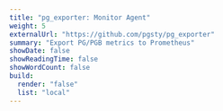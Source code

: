 ```yaml
---
title: "pg_exporter: Monitor Agent"
weight: 5
externalUrl: "https://github.com/pgsty/pg_exporter"
summary: "Export PG/PGB metrics to Prometheus"
showDate: false
showReadingTime: false
showWordCount: false
build:
  render: "false"
  list: "local"
---
```

